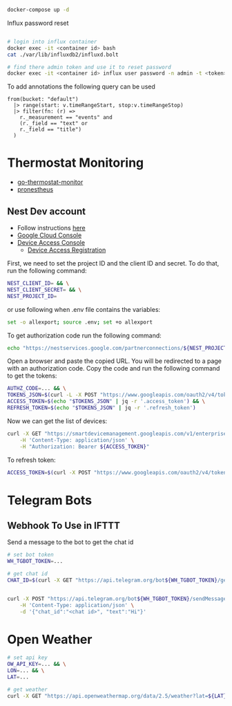 ```bash

docker-compose up -d

```

Influx password reset

```bash

# login into influx container
docker exec -it <container id> bash
cat ./var/lib/influxdb2/influxd.bolt

# find there admin token and use it to reset password
docker exec -it <container id> influx user password -n admin -t <token>

```

To add annotations the following query can be used
```
from(bucket: "default")
  |> range(start: v.timeRangeStart, stop:v.timeRangeStop)
  |> filter(fn: (r) =>
    r._measurement == "events" and
    (r._field == "text" or
    r._field == "title")
  )
```
# Thermostat Monitoring
- [go-thermostat-monitor](https://github.com/blakehartshorn/go-thermostat-monitor)
- [pronestheus](https://github.com/grdl/pronestheus)

## Nest Dev account
- Follow instructions [here](https://developers.google.com/nest/device-access/authorize#google_hasnt_verified_this_app)
- [Google Cloud Console](https://console.cloud.google.com/apis/credentials)
- [Device Access Console](https://console.nest.google.com/device-access/project-list)
    - [Device Access Registration](https://developers.google.com/nest/device-access/registration)


First, we need to set the project ID and the client ID and secret. To do that, run the following command:
```bash
NEST_CLIENT_ID= && \
NEST_CLIENT_SECRET= && \
NEST_PROJECT_ID=
```
or use following when .env file contains the variables:
```bash
set -o allexport; source .env; set +o allexport
```

To get authorization code run the following command:
```bash
echo "https://nestservices.google.com/partnerconnections/${NEST_PROJECT_ID}/auth?redirect_uri=https://www.google.com&access_type=offline&prompt=consent&client_id=${NEST_CLIENT_ID}&response_type=code&scope=https://www.googleapis.com/auth/sdm.service" | pbcopy
```

Open a browser and paste the copied URL. You will be redirected to a page with an authorization code. Copy the code and run the following command to get the tokens:

```bash
AUTHZ_CODE=... && \
TOKENS_JSON=$(curl -L -X POST "https://www.googleapis.com/oauth2/v4/token?client_id=${NEST_CLIENT_ID}&client_secret=${NEST_CLIENT_SECRET}&code=${AUTHZ_CODE}&grant_type=authorization_code&redirect_uri=https://www.google.com") && \
ACCESS_TOKEN=$(echo "$TOKENS_JSON" | jq -r '.access_token') && \
REFRESH_TOKEN=$(echo "$TOKENS_JSON" | jq -r '.refresh_token')
```

Now we can get the list of devices:
```bash
curl -X GET "https://smartdevicemanagement.googleapis.com/v1/enterprises/${PROJECT_ID}/devices" \
    -H 'Content-Type: application/json' \
    -H "Authorization: Bearer ${ACCESS_TOKEN}"
```

To refresh token:
```bash
ACCESS_TOKEN=$(curl -X POST "https://www.googleapis.com/oauth2/v4/token?client_id=${CLIENT_ID}&client_secret=${CLIENT_SECRET}&refresh_token=${REFRESH_TOKEN}&grant_type=refresh_token" | jq -r '.access_token' )
```


# Telegram Bots

## Webhook To Use in IFTTT

Send a message to the bot to get the chat id

```bash
# set bot token
WH_TGBOT_TOKEN=...

# get chat id
CHAT_ID=$(curl -X GET "https://api.telegram.org/bot${WH_TGBOT_TOKEN}/getUpdates" | jq -r '.result[0].channel_post.sender_chat.id')


curl -X POST "https://api.telegram.org/bot${WH_TGBOT_TOKEN}/sendMessage" \
    -H 'Content-Type: application/json' \
    -d '{"chat_id":"<chat id>", "text":"Hi"}'
```

# Open Weather

```bash
# set api key
OW_API_KEY=... && \
LON=... && \
LAT=...

# get weather
curl -X GET "https://api.openweathermap.org/data/2.5/weather?lat=${LAT}&lon=${LON}&appid=${OW_API_KEY}"
```
